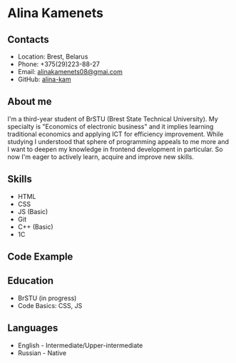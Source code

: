 Alina Kamenets
===
Contacts
---
* Location: Brest, Belarus
* Phone: +375(29)223-88-27
* Email: alinakamenets08@gmai.com
* GitHub: [alina-kam](https://github.com/alina-kam)

About me
---
I'm a third-year student of BrSTU (Brest State Technical University). My specialty is "Economics of electronic business" and it implies learning traditional economics and applying ICT for efficiency improvement. While studying I understood that sphere of programming appeals to me more and I want to deepen my knowledge in frontend development in particular. So now I'm eager to actively learn, acquire and improve new skills.

Skills
---
* HTML
* CSS
* JS (Basic)
* Git
* C++ (Basic)
* 1C

Code Example
---

Education
---
* BrSTU (in progress)
* Code Basics: CSS, JS

Languages
---
* English - Intermediate/Upper-intermediate
* Russian - Native


